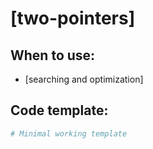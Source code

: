 # [two-pointers]

## When to use:
- [searching and optimization]

## Code template:
```python
# Minimal working template

